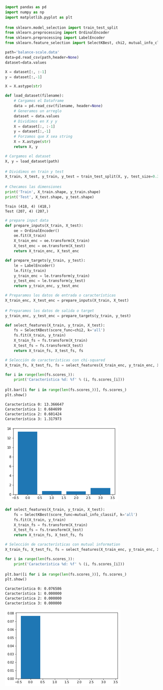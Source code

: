 

```python
import pandas as pd
import numpy as np
import matplotlib.pyplot as plt

from sklearn.model_selection import train_test_split
from sklearn.preprocessing import OrdinalEncoder 
from sklearn.preprocessing import LabelEncoder
from sklearn.feature_selection import SelectKBest, chi2, mutual_info_classif
```


```python
path='balance-scale.data'
data=pd.read_csv(path,header=None)
dataset=data.values
```


```python
X = dataset[:, :-1]
y = dataset[:,-1]
```


```python
X = X.astype(str)
```


```python
def load_dataset(filename):
    # Cargamos el Dataframe
    data = pd.read_csv(filename, header=None)
    # Generamos un arreglo
    dataset = data.values
    # Dividimos en X y y
    X = dataset[:, :-1]
    y = dataset[:,-1]
    # Forzamos que X sea string 
    X = X.astype(str)
    return X, y
```


```python
# Cargamos el dataset
X, y = load_dataset(path)

# Dividimos en train y test
X_train, X_test, y_train, y_test = train_test_split(X, y, test_size=0.33, random_state=1)

# Checamos las dimensiones
print('Train', X_train.shape, y_train.shape)
print('Test', X_test.shape, y_test.shape)

```

    Train (418, 4) (418,)
    Test (207, 4) (207,)



```python
# prepare input data
def prepare_inputs(X_train, X_test):
    oe = OrdinalEncoder()
    oe.fit(X_train)
    X_train_enc = oe.transform(X_train)
    X_test_enc = oe.transform(X_test)
    return X_train_enc, X_test_enc
```


```python
def prepare_targets(y_train, y_test):
    le = LabelEncoder()
    le.fit(y_train)
    y_train_enc = le.transform(y_train)
    y_test_enc = le.transform(y_test)
    return y_train_enc, y_test_enc
```


```python
# Preparamos los datos de entrada o características
X_train_enc, X_test_enc = prepare_inputs(X_train, X_test)

# Preparamos los datos de salida o target
y_train_enc, y_test_enc = prepare_targets(y_train, y_test)
```


```python
def select_features(X_train, y_train, X_test):
	fs = SelectKBest(score_func=chi2, k='all')
	fs.fit(X_train, y_train)
	X_train_fs = fs.transform(X_train)
	X_test_fs = fs.transform(X_test)
	return X_train_fs, X_test_fs, fs
```


```python
# Selección de características con chi-squared
X_train_fs, X_test_fs, fs = select_features(X_train_enc, y_train_enc, X_test_enc)
```


```python
for i in range(len(fs.scores_)):
    print('Característica %d: %f' % (i, fs.scores_[i]))

plt.bar([i for i in range(len(fs.scores_))], fs.scores_)
plt.show()
```

    Característica 0: 13.366647
    Característica 1: 0.684699
    Característica 2: 0.601424
    Característica 3: 1.317973



![png](output_11_1.png)



```python
def select_features(X_train, y_train, X_test):
    fs = SelectKBest(score_func=mutual_info_classif, k='all')
    fs.fit(X_train, y_train)
    X_train_fs = fs.transform(X_train)
    X_test_fs = fs.transform(X_test)
    return X_train_fs, X_test_fs, fs
```


```python
# Selección de características con mutual information
X_train_fs, X_test_fs, fs = select_features(X_train_enc, y_train_enc, X_test_enc)
```


```python
for i in range(len(fs.scores_)):
    print('Característica %d: %f' % (i, fs.scores_[i]))

plt.bar([i for i in range(len(fs.scores_))], fs.scores_)
plt.show()
```

    Característica 0: 0.076586
    Característica 1: 0.000000
    Característica 2: 0.000000
    Característica 3: 0.000000



![png](output_14_1.png)

